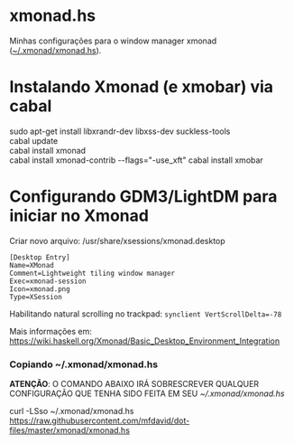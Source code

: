# xmonad.hs
Minhas configurações para o window manager xmonad ([~/.xmonad/xmonad.hs](xmonad.hs)).

# Instalando Xmonad (e xmobar) via cabal
sudo apt-get install libxrandr-dev libxss-dev suckless-tools  
cabal update  
cabal install xmonad  
cabal install xmonad-contrib --flags=\"-use_xft\"
cabal install xmobar

# Configurando GDM3/LightDM para iniciar no Xmonad
Criar novo arquivo: /usr/share/xsessions/xmonad.desktop  
```
[Desktop Entry]
Name=XMonad
Comment=Lightweight tiling window manager
Exec=xmonad-session
Icon=xmonad.png
Type=XSession
```

Habilitando natural scrolling no trackpad: ```synclient VertScrollDelta=-78```

Mais informações em: https://wiki.haskell.org/Xmonad/Basic_Desktop_Environment_Integration

### Copiando ~/.xmonad/xmonad.hs

**ATENÇÃO**: O COMANDO ABAIXO IRÁ SOBRESCREVER QUALQUER CONFIGURAÇÃO QUE TENHA SIDO FEITA EM SEU *~/.xmonad/xmonad.hs*

curl -LSso ~/.xmonad/xmonad.hs https://raw.githubusercontent.com/mfdavid/dot-files/master/xmonad/xmonad.hs
